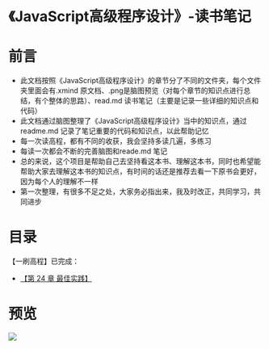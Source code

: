 # 《JavaScript高级程序设计》-读书笔记
# 前言
- 此文档按照《JavaScript高级程序设计》的章节分了不同的文件夹，每个文件夹里面会有.xmind 原文档、.png是脑图预览（对每个章节的知识点进行总结，有个整体的思路）、read.md 读书笔记（主要是记录一些详细的知识点和代码）
- 此文档通过脑图整理了《JavaScript高级程序设计》当中的知识点，通过readme.md 记录了笔记重要的代码和知识点，以此帮助记忆
- 每一次读高程，都有不同的收获，我会坚持多读几遍，多练习
- 每读一次都会不断的完善脑图和reade.md 笔记
- 总的来说，这个项目是帮助自己去坚持看这本书、理解这本书，同时也希望能帮助大家去理解这本书的知识点，有时间的话还是推荐去看一下原书会更好，因为每个人的理解不一样
- 第一次整理，有很多不足之处，大家务必指出来，我及时改正，共同学习，共同进步
# 目录
【一刷高程】已完成：
- [【第 24 章 最佳实践】](https://github.com/luohong123/js-advance-program/tree/master/%E7%AC%AC%2024%20%E7%AB%A0%20%E6%9C%80%E4%BD%B3%E5%AE%9E%E8%B7%B5)


# 预览

<img src="https://github.com/luohong123/js-advance-program/blob/master/%E7%AC%AC%2024%20%E7%AB%A0%20%E6%9C%80%E4%BD%B3%E5%AE%9E%E8%B7%B5/%E7%AC%AC%2024%20%E7%AB%A0%20%E6%9C%80%E4%BD%B3%E5%AE%9E%E8%B7%B5.png"  />
